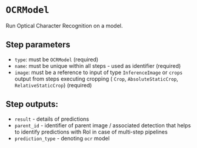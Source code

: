 # `OCRModel`

Run Optical Character Recognition on a model.

## Step parameters
* `type`: must be `OCRModel` (required)
* `name`: must be unique within all steps - used as identifier (required)
* `image`: must be a reference to input of type `InferenceImage` or `crops` output from steps executing cropping (
`Crop`, `AbsoluteStaticCrop`, `RelativeStaticCrop`) (required)

## Step outputs:
* `result` - details of predictions
* `parent_id` - identifier of parent image / associated detection that helps to identify predictions with RoI in case
of multi-step pipelines
* `prediction_type` - denoting `ocr` model